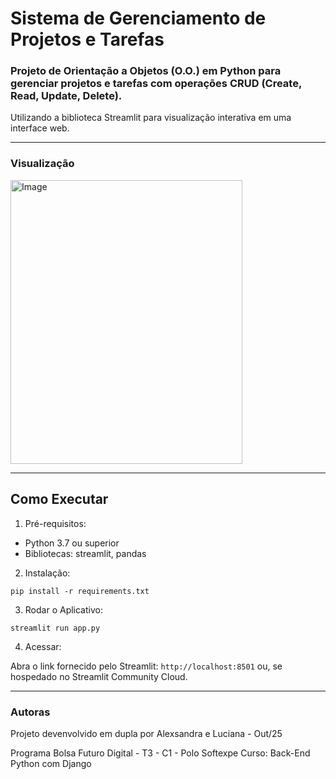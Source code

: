 # Sistema de Gerenciamento de Projetos e Tarefas

### Projeto de Orientação a Objetos (O.O.) em Python para gerenciar projetos e tarefas com operações CRUD (Create, Read, Update, Delete). 

Utilizando a biblioteca Streamlit para visualização interativa em uma interface web.

--- 

### Visualização

<img width="371" height="454" alt="Image" src="https://github.com/user-attachments/assets/c6b53390-ccfd-4ea5-b3b1-c81dd1d1ca2c" />

---

## Como Executar

1. Pré-requisitos:

- Python 3.7 ou superior
- Bibliotecas: streamlit, pandas

2. Instalação:

`pip install -r requirements.txt` 

3. Rodar o Aplicativo:

`streamlit run app.py`

4. Acessar:

Abra o link fornecido pelo Streamlit: `http://localhost:8501` ou, se hospedado no Streamlit Community Cloud.

---

### Autoras

Projeto devenvolvido em dupla por Alexsandra e Luciana - Out/25

Programa  Bolsa Futuro Digital - T3 - C1 - Polo Softexpe
Curso: Back-End Python com Django
